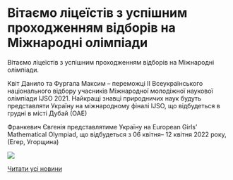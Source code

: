 # Вітаємо ліцеїстів з успішним проходженням відборів на Міжнародні олімпіади

Вітаємо ліцеїстів з успішним проходженням відборів на Міжнародні олімпіади.

Квіт Данило та Фургала Максим – переможці ІІ Всеукраїнського національного відбору учасників Міжнародної молодіжної наукової олімпіади IJSO 2021. Найкращі знавці природничих наук будуть представляти Україну на міжнародному фіналі IJSO, що відбудеться в грудні в місті Дубай (ОАЕ)

Франкевич Євгенія представлятиме Україну на European Girls’ Mathematical Olympiad, що відбудеться з 06 квітня– 12 квітня 2022 року, (Егер, Угорщина)

![](/images/blog/вітаємо-ліцеїстів-з-успішним-проходженням-відборів-на/miznar_olimp_2022.jpg)

[Читати усі новини](/news)
